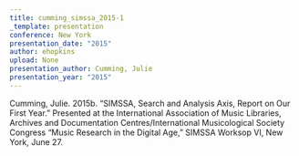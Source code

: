 ```yaml
---
title: cumming_simssa_2015-1
_template: presentation
conference: New York
presentation_date: "2015"
author: ehopkins
upload: None
presentation_author: Cumming, Julie
presentation_year: "2015"
---
```

Cumming, Julie. 2015b. “SIMSSA, Search and Analysis Axis, Report on Our First Year.” Presented at the International Association of Music Libraries, Archives and Documentation Centres/International Musicological Society Congress “Music Research in the Digital Age,” SIMSSA Worksop VI, New York, June 27.